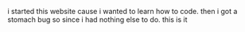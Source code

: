 i started this website cause i wanted to learn how to code.
then i got a stomach bug
so since i had nothing else to do. this is it
